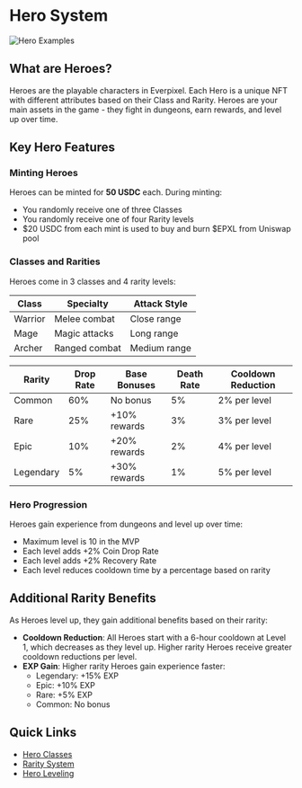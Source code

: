 # Hero System

![Hero Examples](https://placeholder.com/wp-content/uploads/2018/10/placeholder.png)

## What are Heroes?

Heroes are the playable characters in Everpixel. Each Hero is a unique NFT with different attributes based on their Class and Rarity. Heroes are your main assets in the game - they fight in dungeons, earn rewards, and level up over time.

## Key Hero Features

### Minting Heroes

Heroes can be minted for **50 USDC** each. During minting:
- You randomly receive one of three Classes
- You randomly receive one of four Rarity levels
- $20 USDC from each mint is used to buy and burn $EPXL from Uniswap pool

### Classes and Rarities

Heroes come in 3 classes and 4 rarity levels:

| Class | Specialty | Attack Style |
|-------|-----------|--------------|
| Warrior | Melee combat | Close range |
| Mage | Magic attacks | Long range |
| Archer | Ranged combat | Medium range |

| Rarity | Drop Rate | Base Bonuses | Death Rate | Cooldown Reduction |
|--------|-----------|--------------|------------|-------------------|
| Common | 60% | No bonus | 5% | 2% per level |
| Rare | 25% | +10% rewards | 3% | 3% per level |
| Epic | 10% | +20% rewards | 2% | 4% per level |
| Legendary | 5% | +30% rewards | 1% | 5% per level |

### Hero Progression

Heroes gain experience from dungeons and level up over time:
- Maximum level is 10 in the MVP
- Each level adds +2% Coin Drop Rate
- Each level adds +2% Recovery Rate
- Each level reduces cooldown time by a percentage based on rarity

## Additional Rarity Benefits

As Heroes level up, they gain additional benefits based on their rarity:

- **Cooldown Reduction**: All Heroes start with a 6-hour cooldown at Level 1, which decreases as they level up. Higher rarity Heroes receive greater cooldown reductions per level.
- **EXP Gain**: Higher rarity Heroes gain experience faster:
    - Legendary: +15% EXP
    - Epic: +10% EXP
    - Rare: +5% EXP
    - Common: No bonus

## Quick Links
- [Hero Classes](classes.md)
- [Rarity System](rarities.md)
- [Hero Leveling](leveling.md)